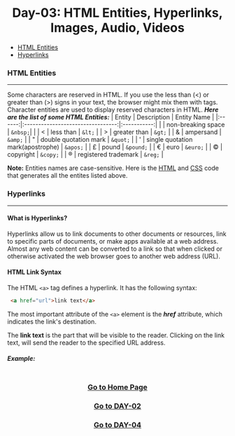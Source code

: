 <h1 align="center"> Day-03: HTML Entities, Hyperlinks, Images, Audio, Videos </h1>

  - [HTML Entities](#html-entities)
  - [Hyperlinks](#hyperlinks)
  
  

### HTML Entities
---
Some characters are reserved in HTML. If you use the less than (<) or greater than (>) signs in your text, the browser might mix them with tags.
Character entities are used to display reserved characters in HTML.
***Here are the list of some HTML Entities:***
| Entity |            Description            | Entity Name |
|:------:|:---------------------------------:|:-----------:|
|        |         non-breaking space        | `&nbsp;`|             | 
|    <   |             less than             |     `&lt;`    |
|    >   |            greater than           |     `&gt;`    |
|    &   |             ampersand             |    `&amp;`    |
|    "   |       double quotation mark       |    `&quot;`   |
|    '   | single quotation mark(apostrophe) |    `&apos;`   |
|    £   |               pound               |   `&pound;`   |
|    €   |                euro               |    `&euro;`   |
|    ©   |             copyright             |    `&copy;`   |
|    ®   |       registered trademark        |    `&reg;`    |

**Note:** Entities names are case-sensitive.
Here is the [HTML](table.html) and [CSS](table.css) code that generates all the entites listed above.


### Hyperlinks
---
#### What is Hyperlinks?
Hyperlinks allow us to link documents to other documents or resources, link to specific parts of documents, or make apps available at a web address. Almost any web content can be converted to a link so that when clicked or otherwise activated the web browser goes to another web address (URL).

#### HTML Link Syntax
The HTML `<a>` tag defines a hyperlink. It has the following syntax:
```html
 <a href="url">link text</a>
 ```
The most important attribute of the `<a>` element is the ***href*** attribute, which indicates the link's destination.

The **link text** is the part that will be visible to the reader. Clicking on the link text, will send the reader to the specified URL address.

##### Example:
```
```

[<h3 align="center">Go to Home Page</h3>](../README.md) 

[<h3 align="center">Go to DAY-02</h3>](../day-02-html-tags/DAY02.md)

[<h3 align="center">Go to DAY-04</h3>](../day-04-list-tables-containers/DAY04.md)